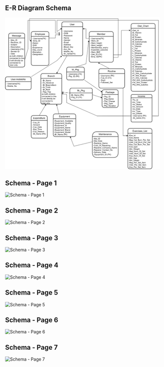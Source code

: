 ## E-R Diagram Schema

![E-R Diagram Schema](ER%20and%20Schema/E-R%20Diagram-Schema.jpg)

## Schema - Page 1

<img src="ER%20and%20Schema/Schema_Page_1.png" alt="Schema - Page 1" width="400">

## Schema - Page 2

<img src="ER%20and%20Schema/Schema_Page_2.png" alt="Schema - Page 2" width="400">

## Schema - Page 3

<img src="ER%20and%20Schema/Schema_Page_3.png" alt="Schema - Page 3" width="400">

## Schema - Page 4

<img src="ER%20and%20Schema/Schema_Page_4.png" alt="Schema - Page 4" width="400">

## Schema - Page 5

<img src="ER%20and%20Schema/Schema_Page_5.png" alt="Schema - Page 5" width="400">

## Schema - Page 6

<img src="ER%20and%20Schema/Schema_Page_6.png" alt="Schema - Page 6" width="400">

## Schema - Page 7

<img src="ER%20and%20Schema/Schema_Page_7.png" alt="Schema - Page 7" width="400">



